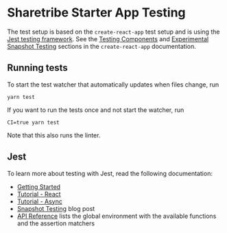 # Sharetribe Starter App Testing

The test setup is based on the `create-react-app` test setup and is using the
[Jest testing framework](https://facebook.github.io/jest/). See the
[Testing Components](create-react-app.md#testing-components) and
[Experimental Snapshot Testing](create-react-app.md#experimental-snapshot-testing) sections in the
`create-react-app` documentation.

## Running tests

To start the test watcher that automatically updates when files change, run

    yarn test

If you want to run the tests once and not start the watcher, run

    CI=true yarn test

Note that this also runs the linter.

## Jest

To learn more about testing with Jest, read the following documentation:

* [Getting Started](https://facebook.github.io/jest/docs/getting-started.html)
* [Tutorial - React](https://facebook.github.io/jest/docs/tutorial-react.html)
* [Tutorial - Async](https://facebook.github.io/jest/docs/tutorial-async.html)
* [Snapshot Testing](https://facebook.github.io/jest/blog/2016/07/27/jest-14.html) blog post
* [API Reference](https://facebook.github.io/jest/docs/api.html) lists the global environment with
  the available functions and the assertion matchers
